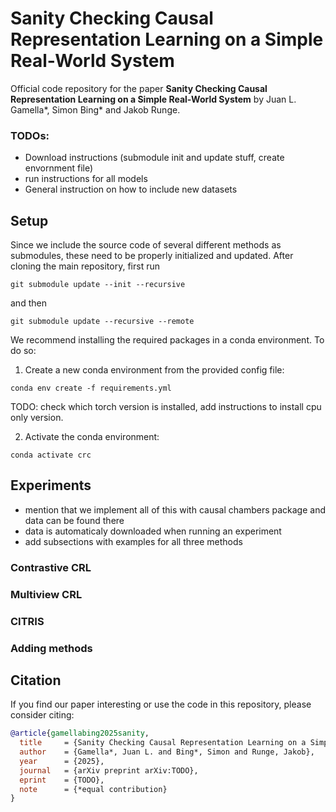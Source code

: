 # Sanity Checking Causal Representation Learning on a Simple Real-World System
Official code repository for the paper **Sanity Checking Causal
Representation Learning on a Simple Real-World System** by
Juan L. Gamella*, Simon Bing* and Jakob Runge.

### TODOs:
- Download instructions (submodule init and update stuff, create envornment file)
- run instructions for all models
- General instruction on how to include new datasets

## Setup

Since we include the source code of several different methods as submodules,
these need to be properly initialized and updated. After cloning the main
repository, first run
```
git submodule update --init --recursive
```
and then
```
git submodule update --recursive --remote
```

We recommend installing the required packages in a conda environment. To
do so:
1. Create a new conda environment from the provided config file:
```
conda env create -f requirements.yml
```
TODO: check which torch version is installed, add instructions to install cpu only version.

2. Activate the conda environment:
```
conda activate crc
```



## Experiments
- mention that we implement all of this with causal chambers package and data can be found there
- data is automaticaly downloaded when running an experiment
- add subsections with examples for all three methods

### Contrastive CRL

### Multiview CRL

### CITRIS

### Adding methods

## Citation
If you find our paper interesting or use the code in this repository,
please consider citing:

```bibtex
@article{gamellabing2025sanity,
  title     = {Sanity Checking Causal Representation Learning on a Simple Real-World System},
  author    = {Gamella*, Juan L. and Bing*, Simon and Runge, Jakob},
  year      = {2025},
  journal   = {arXiv preprint arXiv:TODO},
  eprint    = {TODO},
  note      = {*equal contribution}
}
```